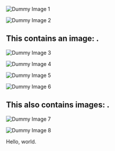 ![](https://dummyimage.com/300 "Dummy Image 1")

![](https://dummyimage.com/300 "Dummy Image 2")

## This contains an image: .

![](https://dummyimage.com/300 "Dummy Image 3")

![](https://dummyimage.com/300 "Dummy Image 4")

![](https://dummyimage.com/300 "Dummy Image 5")

![](https://dummyimage.com/300 "Dummy Image 6")

## This also contains images: .

![](https://dummyimage.com/300 "Dummy Image 7")

![](https://dummyimage.com/300 "Dummy Image 8")

Hello, world.

